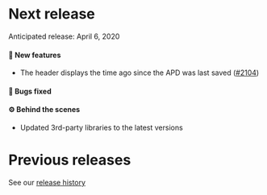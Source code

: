 # Next release

Anticipated release: April 6, 2020

#### 🚀 New features

- The header displays the time ago since the APD was last saved ([#2104])

#### 🐛 Bugs fixed

#### ⚙️ Behind the scenes

- Updated 3rd-party libraries to the latest versions

# Previous releases

See our [release history](https://github.com/18F/cms-hitech-apd/releases)

[#2104]: https://github.com/18F/cms-hitech-apd/issues/2104
